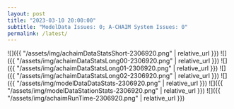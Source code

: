 ```yaml
---
layout: post
title: "2023-03-10 20:00:00"
subtitle: "ModelData Issues: 0; A-CHAIM System Issues: 0"
permalink: /latest/
---
```


![]({{ "/assets/img/achaimDataStatsShort-2306920.png" | relative_url }})
![]({{ "/assets/img/achaimDataStatsLong00-2306920.png" | relative_url }})
![]({{ "/assets/img/achaimDataStatsLong01-2306920.png" | relative_url }})
![]({{ "/assets/img/achaimDataStatsLong02-2306920.png" | relative_url }})
![]({{ "/assets/img/modelDataDataStats-2306920.png" | relative_url }})
![]({{ "/assets/img/modelDataStationStats-2306920.png" | relative_url }})
![]({{ "/assets/img/achaimRunTime-2306920.png" | relative_url }})



